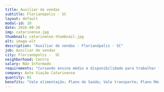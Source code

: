 ```yaml
---
title: Auxiliar de vendas
subtitle: Florianópolis - SC
layout: default
modal-id: 10
date: 2016-08-26
img: catarinense.jpg
thumbnail: catarinense-thumbnail.jpg
alt: image-alt
description: "Auxiliar de vendas - Florianópolis - SC"
job: Auxiliar de vendas
city: Florianópolis -  SC
neighborhood: Centro
salary: Não Informado
requirements: "Cursando ensino médio e disponibilidade para trabalhar finais de semana, não ter problema em carregar bagagens."
company: Auto Viação Catarinense
quantity: 01
benefits: "Vale alimentação; Plano de Saúde; Vale transporte; Plano Médico;	Plano Odontológico"
---
```

